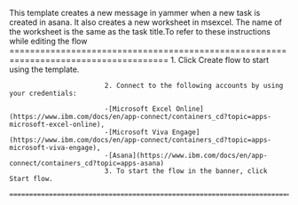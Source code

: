 This template creates a new message in yammer when a new task is created in asana. It also creates a new worksheet in msexcel. The name of the worksheet is the same as the task title.To refer to these instructions while editing the flow
        =====================================================================================
                            1. Click Create flow to start using the template.

                            2. Connect to the following accounts by using your credentials:

                            -[Microsoft Excel Online](https://www.ibm.com/docs/en/app-connect/containers_cd?topic=apps-microsoft-excel-online),
                            -[Microsoft Viva Engage](https://www.ibm.com/docs/en/app-connect/containers_cd?topic=apps-microsoft-viva-engage),
                            -[Asana](https://www.ibm.com/docs/en/app-connect/containers_cd?topic=apps-asana) 
                            3. To start the flow in the banner, click Start flow.
        ==========================================================================================